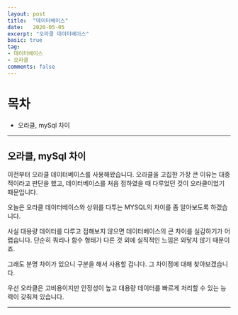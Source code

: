 ```yaml
---
layout: post
title:  "데이터베이스"
date:   2020-05-05
excerpt: "오라클 데이터베이스"
basic: true
tag:
- 데이터베이스
- 오라클
comments: false
---
```



# 목차
* 오라클, mySql 차이 

---


## 오라클, mySql 차이 

이전부터 오라클 데이터베이스를 사용해왔습니다.
오라클을 고집한 가장 큰 이유는 대중적이라고 판단을 했고,
데이터베이스를 처음 접하였을 때 다루었던 것이 오라클이었기 때문입니다.

오늘은 오라클 데이터베이스와 상위를 다투는 MYSQL의 차이를 좀 알아보도록 하겠습니다.

사실 대용량 데이터를 다루고 접해보지 않으면 데이터베이스의 큰 차이를 
실감하기가 어렵습니다.
단순히 쿼리나 함수 형태가 다른 것 외에 실직적인 느낌은 와닿지 않기 때문이죠.

그래도 분명 차이가 있으니 구분을 해서 사용할 겁니다.
그 차이점에 대해 찾아보겠습니다.

우선 오라클은 고비용이지만 안정성이 높고 대용량 데이터를 빠르게 처리할 수 있는 능력이 갖춰져 있습니다.
 
---



